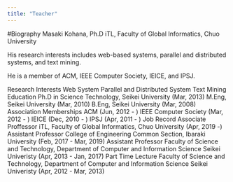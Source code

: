 ```yaml
---
title: "Teacher"
---
```


#Biography 
Masaki Kohana, Ph.D
iTL, Faculty of Global Informatics, Chuo University

His research interests includes web-based systems, parallel and distributed systems, and text mining.

He is a member of ACM, IEEE Computer Society, IEICE, and IPSJ.

Research Interests 
Web System
Parallel and Distributed System
Text Mining
Education 
Ph.D in Science Technology, Seikei University (Mar, 2013)
M.Eng, Seikei University (Mar, 2010)
B.Eng, Seikei University (Mar, 2008)
Association Memberships 
ACM (Jun, 2012 - )
IEEE Computer Society (Mar, 2012 - )
IEICE (Dec, 2010 - )
IPSJ (Apr, 2011 - )
Job Record 
Associate Proffessor iTL, Faculty of Global Informatics, Chuo University (Apr, 2019 -)
Assistant Professor
College of Engineering Common Section, Ibaraki University (Feb, 2017 - Mar, 2019)
Assistant Professor
Faculty of Science and Technology, Department of Computer and Information Science
Seikei Univeristy (Apr, 2013 - Jan, 2017)
Part Time Lecture
Faculty of Science and Technology, Department of Computer and Information Science
Seikei Univeristy (Apr, 2012 - Mar, 2013)